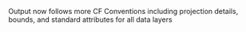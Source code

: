 Output now follows more CF Conventions including projection details, bounds,
and standard attributes for all data layers
